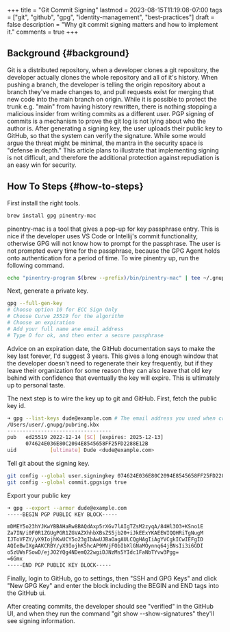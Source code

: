 +++
title = "Git Commit Signing"
lastmod = 2023-08-15T11:19:08-07:00
tags = ["git", "github", "gpg", "identity-management", "best-practices"]
draft = false
description = "Why git commit signing matters and how to implement it."
comments = true
+++

## Background {#background}

Git is a distributed repository, when a developer clones a git repository, the developer actually clones the whole
repository and all of it's history. When pushing a branch, the developer is telling the origin repository about
a branch they've made changes to, and pull requests exist for merging that new code into the main branch on origin.
While it is possible to protect the trunk e.g. "main" from having history rewritten, there is nothing stopping a
malicious insider from writing commits as a different user. PGP signing of commits is a mechanism to prove the
git log is not lying about who the author is. After generating a signing key, the user uploads their public key
to GitHub, so that the system can verify the signature. While some would argue the threat might be
minimal, the mantra in the security space is "defense in depth." This article plans to illustrate that implementing
signing is not difficult, and therefore the additional protection against repudiation is an easy win
for security.


## How To Steps {#how-to-steps}

First install the right tools.

```bash
brew install gpg pinentry-mac
```

pinentry-mac is a tool that gives a pop-up for key passphrase entry. This is nice if the developer uses VS Code or Intellij's
commit functionality, otherwise GPG will not know how to prompt for the passphrase. The user is not prompted every
time for the passphrase, because the GPG Agent holds onto authentication for a period of time. To wire pinentry up,
run the following command.

```bash
echo "pinentry-program $(brew --prefix)/bin/pinentry-mac" | tee ~/.gnupg/gpg-agent.conf
```

Next, generate a private key.

```bash
gpg --full-gen-key
# Choose option 10 for ECC Sign Only
# Choose Curve 25519 for the algorithm
# Choose an expiration
# Add your full name ane email address
# Type O for ok, and then enter a secure passphrase
```

Advice on an expiration date, the GitHub documentation says to make the key last forever,
I'd suggest 3 years. This gives a long enough window that the developer doesn't need to regenerate their key
frequently, but if they leave their organization for some reason they can also leave that old key behind with confidence that
eventually the key will expire. This is ultimately up to personal taste.

The next step is to wire the key up to git and GitHub. First, fetch the public key id.

```bash
➜ gpg --list-keys dude@example.com # The email address you used when creating the key
/Users/user/.gnupg/pubring.kbx
----------------------------------
pub   ed25519 2022-12-14 [SC] [expires: 2025-12-13]
      074624E036E80C2094E8545658FF25FD2288E12B
uid           [ultimate] Dude <dude@example.com>
```

Tell git about the signing key.

```bash
git config --global user.signingkey 074624E036E80C2094E8545658FF25FD2288E12B
git config --global commit.gpgsign true
```

Export your public key

```bash
➜ gpg --export --armor dude@example.com
-----BEGIN PGP PUBLIC KEY BLOCK-----

mDMEY5o23hYJKwYBBAHaRw8BAQdAxp5rXGv7lAIgTZsM2zyqA/84Hl3O3+KSno1E
Za7IN/i0F0R1ZGUgPGR1ZGVAZXhhbXBsZS5jb20+iJkEExYKAEEWIQQHRiTgNugM
IJToVFZY/yX9IojhKwUCY5o23gIbAwUJBaOagAULCQgHAgIiAgYVCgkICwIEFgID
AQIeBwIXgAAKCRBY/yX9IojhK5hcAP9MVjFObIbXlGNaMOynnq64jBNsIi3i6GDI
o5zUWsFSowD/ejJO2YQg4NDemQ22wgiDJNzMs5YIdc1FaNbTYvw3Pgg=
=6Gmx
-----END PGP PUBLIC KEY BLOCK-----
```

Finally, login to GitHub, go to settings, then "SSH and GPG Keys" and click "New GPG Key"
and enter the block including the BEGIN and END tags into the GitHub ui.

After creating commits, the developer should see "verified" in the GitHub UI, and when
they run the command "git show --show-signatures" they'll see signing information.
